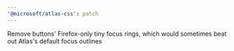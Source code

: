 ```yaml
---
'@microsoft/atlas-css': patch
---
```


Remove buttons' Firefox-only tiny focus rings, which would sometimes beat out Atlas's default focus outlines
